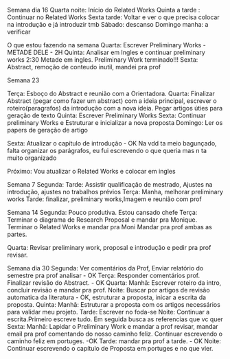 Semana dia 16
Quarta noite: Início do Related Works
Quinta a tarde : Continuar no Related Works
Sexta tarde: Voltar e ver o que precisa colocar na introdução e já introduzir tmb
Sábado: descanso
Domingo manha: a verificar

O que estou fazendo na semana
Quarta: Escrever Preliminary Works - METADE DELE - 2H
Quinta: Analisar em Ingles e continuar preliminary works 2:30
Metade em ingles. Preliminary Work terminado!!!
Sexta: Abstract, remoção de conteudo inutil, mandei pra prof

Semana 23

Terça: Esboço do Abstract e reunião com a Orientadora.
Quarta: Finalizar Abstract (pegar como fazer um abstract) com a ideia principal, escrever o roteiro(paragrafos) da introdução com a nova ideia. Pegar artigos úties para geração de texto
Quinta: Escrever Preliminary Works
Sexta: Continuar preliminary Works e Estruturar e inicializar a nova proposta
Domingo: Ler os papers de geração de artigo

Sexta: Atualizar o capítulo de introdução - OK
Na vdd ta meio bagunçado, falta organizar os parágrafos, eu fui escrevendo o que queria mas n ta muito organizado

Próximo: Vou atualizar o Related Works e colocar em ingles



Semana 7
Segunda:
Tarde: Assistir qualificação de mestrado, Ajustes na introdução, ajustes no trabalhos prévios
Terça: Manha, melhorar preliminary works
Tarde: finalizar, preliminary works,Imagem e reunião com prof



Semana 14
Segunda: Pouco produtiva. Estou cansado chefe
Terça: Terminar o diagrama de Research Proposal e mandar pra Monique.
Terminar o Related Works e mandar pra Moni
Mandar pra prof ambas as partes.

Quarta:
Revisar preliminary work, proposal e introdução e pedir pra prof revisar.



Semana dia 30
Segunda: Ver comentários da Prof, Enviar relatório do semestre pra prof analisar - OK
Terça: Responder comentários prof. Finalizar revisão do Abstract. - OK
Quarta: 
Manhã: Escrever roteiro da intro, concluir revisão e mandar pra prof. 
Noite: Buscar por artigos de revisão automatica da literatura - OK, estruturar a proposta, inicar a escrita da proposta.
Quinta:
 Manhã: Estruturar a proposta com os artigos necessários para validar meu projeto.
 Tarde: Escrever no foda-se
 Noite: Continuar a escrita.Primeiro escreve tudo. Em seguida busca as referencias que vc quer
Sexta:
Manhã: Lapidar o Preliminary Work e mandar a prof revisar, mandar email pra prof comentando do nosso caminho feliz. Continuar escrevendo o caminho feliz em portuges. -OK
Tarde: mandar pra prof a tarde. - OK
Noite: Continuar escrevendo o capítulo de Proposta em portuges e no que vier.

